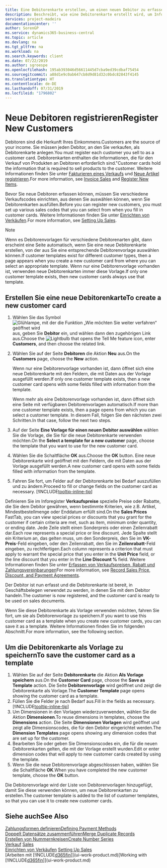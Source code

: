 ```yaml
---
title: Eine Debitorenkarte erstellen, um einen neuen Debitor zu erfassen | Microsoft Docs
description: Beschreibt, wie eine Debitorenkarte erstellt wird, um Informationen zu jedem neuen Debitor oder Clients zu erfassen, an die Sie verkaufen.
services: project-madeira
documentationcenter: ''
author: SorenGP
ms.service: dynamics365-business-central
ms.topic: article
ms.devlang: na
ms.tgt_pltfrm: na
ms.workload: na
ms.search.keywords: client
ms.date: 07/22/2019
ms.author: sgroespe
ms.openlocfilehash: 195ab393046d56611445d7cba9ed39cdbaf75454
ms.sourcegitcommit: a88d1e9c0ab647cb8d9d81d32c0bdc82843f4145
ms.translationtype: HT
ms.contentlocale: de-DE
ms.lasthandoff: 07/31/2019
ms.locfileid: "1796802"
---
```

# <a name="register-new-customers"></a><span data-ttu-id="4c2d9-103">Neue Debitoren registrieren</span><span class="sxs-lookup"><span data-stu-id="4c2d9-103">Register New Customers</span></span>
<span data-ttu-id="4c2d9-104">Debitoren sind die Herkunft Ihres Einkommens.</span><span class="sxs-lookup"><span data-stu-id="4c2d9-104">Customers are the source of your income.</span></span> <span data-ttu-id="4c2d9-105">Sie müssen jeden Debitor, an den Sie verkaufen, als Debitorenkarte anlegen.</span><span class="sxs-lookup"><span data-stu-id="4c2d9-105">You must register each customer you sell to as a customer card.</span></span> <span data-ttu-id="4c2d9-106">Debitorenkarten enthalten die Informationen, die für den Verkauf von Produkten an Debitoren erforderlich sind."</span><span class="sxs-lookup"><span data-stu-id="4c2d9-106">Customer cards hold the information that is required to sell products to the customer.</span></span> <span data-ttu-id="4c2d9-107">Weitere Informationen finden Sie unter [Fakturieren eines Verkaufs](sales-how-invoice-sales.md) und [Neue Artikel registrieren](inventory-how-register-new-items.md).</span><span class="sxs-lookup"><span data-stu-id="4c2d9-107">For more information, see [Invoice Sales](sales-how-invoice-sales.md) and [Register New Items](inventory-how-register-new-items.md).</span></span>  

<span data-ttu-id="4c2d9-108">Bevor Sie neue Debitoren erfassen können, müssen Sie verschiedene Verkaufscodes einrichten, aus denen Sie auswählen können, wenn Sie Debitorenkarten ausfüllen.</span><span class="sxs-lookup"><span data-stu-id="4c2d9-108">Before you can register new customers, you must set up various sales codes that you can select from when you fill in customer cards.</span></span> <span data-ttu-id="4c2d9-109">Weitere Informationen finden Sie unter [Einrichten von Verkäufen](sales-setup-sales.md).</span><span class="sxs-lookup"><span data-stu-id="4c2d9-109">For more information, see [Setting Up Sales](sales-setup-sales.md).</span></span>

> [!NOTE]  
>   <span data-ttu-id="4c2d9-110">Wenn es Debitorenvorlagen für verschiedene Debitorenarten gibt, dann erscheint eine Seite automatisch, wenn Sie eine neue Debitorenkarte erstellen, von der aus Sie eine entsprechende Debitorenvorlage auswählen können.</span><span class="sxs-lookup"><span data-stu-id="4c2d9-110">If customer templates exist for different customer types, then a page appears when you create a new customer card from where you can select an appropriate template.</span></span> <span data-ttu-id="4c2d9-111">Wenn nur eine Debitorenvorlage vorhanden ist, verwenden neue Debitorenkarten immer diese Vorlage.</span><span class="sxs-lookup"><span data-stu-id="4c2d9-111">If only one customer template exists, then new customer cards always use that template.</span></span>

## <a name="to-create-a-new-customer-card"></a><span data-ttu-id="4c2d9-112">Erstellen Sie eine neue Debitorenkarte</span><span class="sxs-lookup"><span data-stu-id="4c2d9-112">To create a new customer card</span></span>
1. <span data-ttu-id="4c2d9-113">Wählen Sie das Symbol ![Glühlampe, mit der die Funktion „Wie möchten Sie weiter verfahren“ geöffnet wird](media/ui-search/search_small.png "Wie möchten Sie weiter verfahren?") aus, geben Sie **Debitor** ein, und wählen dann den zugehörigen Link aus.</span><span class="sxs-lookup"><span data-stu-id="4c2d9-113">Choose the ![Lightbulb that opens the Tell Me feature](media/ui-search/search_small.png "Tell me what you want to do") icon, enter **Customers**, and then choose the related link.</span></span>  
2. <span data-ttu-id="4c2d9-114">Wählen Sie auf der Seite **Debitoren** die Aktion **Neu** aus.</span><span class="sxs-lookup"><span data-stu-id="4c2d9-114">On the **Customers** page, choose the **New** action.</span></span>

    <span data-ttu-id="4c2d9-115">Wenn nur eine Debitorenvorlage vorhanden ist, dann öffnet sich eine neue Debitorenkarte mit den Feldern, die mit Daten aus der Vorlage ausgefüllt werden.</span><span class="sxs-lookup"><span data-stu-id="4c2d9-115">If only one customer template exists, then a new customer card opens with some fields filled with information from the template.</span></span>

    <span data-ttu-id="4c2d9-116">Wenn mehr als eine Debitorenvorlage vorhanden ist, dann öffnet sich eine Seite mit verfügbaren Debitorenvorlagen automatisch.</span><span class="sxs-lookup"><span data-stu-id="4c2d9-116">If more than one customer template exists, then a page opens from which you can select a customer template.</span></span> <span data-ttu-id="4c2d9-117">In diesem Fall, folgen Sie den nächsten zwei Schritten.</span><span class="sxs-lookup"><span data-stu-id="4c2d9-117">In that case, follow the next two steps.</span></span>
3. <span data-ttu-id="4c2d9-118">Auf der Seite **Eine Vorlage für einen neuen Debitor auswählen** wählen Sie die Vorlage, die Sie für die neue Debitorenkarte verwenden möchten.</span><span class="sxs-lookup"><span data-stu-id="4c2d9-118">On the **Select a template for a new customer** page, choose the template that you want to use for the new customer card.</span></span>
4. <span data-ttu-id="4c2d9-119">Wählen Sie die Schaltfläche **OK** aus.</span><span class="sxs-lookup"><span data-stu-id="4c2d9-119">Choose the **OK** button.</span></span> <span data-ttu-id="4c2d9-120">Eine neue Debitorenkarte wird geöffnet mit den Feldern, die mit Daten aus der Vorlage ausgefüllt werden.</span><span class="sxs-lookup"><span data-stu-id="4c2d9-120">A new customer card opens with some fields filled with information from the template.</span></span>  
5. <span data-ttu-id="4c2d9-121">Fahren Sie fort, um Felder auf der Debitorenkarte bei Bedarf auszufüllen und zu ändern.</span><span class="sxs-lookup"><span data-stu-id="4c2d9-121">Proceed to fill or change fields on the customer card as necessary.</span></span> [!INCLUDE[tooltip-inline-tip](includes/tooltip-inline-tip_md.md)]

<span data-ttu-id="4c2d9-122">Definieren Sie im Inforegister **Verkaufspreise** spezielle Preise oder Rabatte, die Sie dem Debitor gewähren, wenn bestimmte Kriterien, wie z.B. Artikel, Mindestbestellmenge oder Enddatum erfüllt sind.</span><span class="sxs-lookup"><span data-stu-id="4c2d9-122">On the **Sales Prices** FastTab, you can view special prices or discounts that you grant for the customer if certain criteria are met, such as item, minimum order quantity, or ending date.</span></span> <span data-ttu-id="4c2d9-123">Jede Zeile stellt einen Sonderpreis oder einen Zeilenrabatt dar.</span><span class="sxs-lookup"><span data-stu-id="4c2d9-123">Each row represents a special price or line discount.</span></span> <span data-ttu-id="4c2d9-124">Jede Spalte stellt ein Kriterium an, das gelten muss, um den Sonderpreis, den Sie im **VK-Preis**-Feld eingeben, oder den Zeilenrabatt, den Sie im **Zeilenrabatt**-Feld eingeben, zu rechtfertigen.</span><span class="sxs-lookup"><span data-stu-id="4c2d9-124">Each column represents a criterion that must apply to warrant the special price that you enter in the **Unit Price** field, or the line discount that you enter in the **Line Discount %** field.</span></span> <span data-ttu-id="4c2d9-125">Weitere Informationen finden Sie unter [Erfassen von Verkaufspreisen, Rabatt und Zahlungsvereinbarungen](sales-how-record-sales-price-discount-payment-agreements.md)</span><span class="sxs-lookup"><span data-stu-id="4c2d9-125">For more information, see [Record Sales Price, Discount, and Payment Agreements](sales-how-record-sales-price-discount-payment-agreements.md).</span></span>

<span data-ttu-id="4c2d9-126">Der Debitor ist nun erfasst und die Debitorenkarte ist bereit, in Geschäftsbelegen verwendet zu werden, in denen Sie mit dem Debitor handeln.</span><span class="sxs-lookup"><span data-stu-id="4c2d9-126">The customer is now registered, and the customer card is ready to be used on sales documents.</span></span>

<span data-ttu-id="4c2d9-127">Wenn Sie diese Debitorenkarte als Vorlage verwenden möchten, fahren Sie fort, um sie als Debitorenvorlage zu speichern.</span><span class="sxs-lookup"><span data-stu-id="4c2d9-127">If you want to use this customer card as a template when you create new customer cards, you can save it as a template.</span></span> <span data-ttu-id="4c2d9-128">Weitere Informationen finden Sie im folgenden Abschnitt.</span><span class="sxs-lookup"><span data-stu-id="4c2d9-128">For more information, see the following section.</span></span>

## <a name="to-save-the-customer-card-as-a-template"></a><span data-ttu-id="4c2d9-129">Um die Debitorenkarte als Vorlage zu speichern</span><span class="sxs-lookup"><span data-stu-id="4c2d9-129">To save the customer card as a template</span></span>
1. <span data-ttu-id="4c2d9-130">Wählen Sie auf der Seite **Debitorenkarte** die Aktion **Als Vorlage speichern** aus.</span><span class="sxs-lookup"><span data-stu-id="4c2d9-130">On the **Customer Card** page, choose the **Save as Template** action.</span></span> <span data-ttu-id="4c2d9-131">Die Seite **Debitorenvorlage** wird geöffnet und zeigt die Debitorenkarte als Vorlage.</span><span class="sxs-lookup"><span data-stu-id="4c2d9-131">The **Customer Template** page opens showing the customer card as a template.</span></span>
2. <span data-ttu-id="4c2d9-132">Füllen Sie die Felder je nach Bedarf aus.</span><span class="sxs-lookup"><span data-stu-id="4c2d9-132">Fill in the fields as necessary.</span></span> [!INCLUDE[tooltip-inline-tip](includes/tooltip-inline-tip_md.md)]
3. <span data-ttu-id="4c2d9-133">Um Dimensionen in den Vorlagen wiederzuverwenden, wählen Sie die Aktion **Dimensionen**.</span><span class="sxs-lookup"><span data-stu-id="4c2d9-133">To reuse dimensions in templates, choose the **Dimensions** action.</span></span> <span data-ttu-id="4c2d9-134">Die Seite **Dimensionen Vorlagen** wird geöffnet und zeigt alle Dimensionscodes, die für den Debitor eingerichtet werden.</span><span class="sxs-lookup"><span data-stu-id="4c2d9-134">The **Dimension Templates** page opens showing any dimension codes that are set up for the customer.</span></span>
4. <span data-ttu-id="4c2d9-135">Bearbeiten Sie oder geben Sie Dimensionscodes ein, die für die neuen Debitorenkarten gelten, die mit der Vorlage erstellt wurden.</span><span class="sxs-lookup"><span data-stu-id="4c2d9-135">Edit or enter dimension codes that will apply to new customer cards created by using the template.</span></span>  
5. <span data-ttu-id="4c2d9-136">Wenn Sie die neue Debitorenvorlage abgeschlossen haben, wählen Sie die Schaltfläche **OK**.</span><span class="sxs-lookup"><span data-stu-id="4c2d9-136">When you have completed the new customer template, choose the **OK** button.</span></span>

<span data-ttu-id="4c2d9-137">Die Debitorenvorlage wird der Liste von Debitorenvorlagen hinzugefügt, damit Sie diese verwenden können, um neue Debitorenkarten zu erstellen.</span><span class="sxs-lookup"><span data-stu-id="4c2d9-137">The customer template is added to the list of customer templates, so that you can use it to create new customer cards.</span></span>

## <a name="see-also"></a><span data-ttu-id="4c2d9-138">Siehe auch</span><span class="sxs-lookup"><span data-stu-id="4c2d9-138">See Also</span></span>
[<span data-ttu-id="4c2d9-139">Zahlungsformen definieren</span><span class="sxs-lookup"><span data-stu-id="4c2d9-139">Defining Payment Methods</span></span>](finance-payment-methods.md)  
[<span data-ttu-id="4c2d9-140">Doppelt Datensätze zusammenführen</span><span class="sxs-lookup"><span data-stu-id="4c2d9-140">Merge Duplicate Records</span></span>](sales-how-merge-duplicate-records.md)  
[<span data-ttu-id="4c2d9-141">Erstellen von Nummernkreisen</span><span class="sxs-lookup"><span data-stu-id="4c2d9-141">Create Number Series</span></span>](ui-create-number-series.md)  
<span data-ttu-id="4c2d9-142">[Verkauf](sales-manage-sales.md)  </span><span class="sxs-lookup"><span data-stu-id="4c2d9-142">[Sales](sales-manage-sales.md)  </span></span>  
<span data-ttu-id="4c2d9-143">[Einrichten von Verkäufen](sales-setup-sales.md)  </span><span class="sxs-lookup"><span data-stu-id="4c2d9-143">[Setting Up Sales](sales-setup-sales.md)  </span></span>  
<span data-ttu-id="4c2d9-144">[Arbeiten mit [!INCLUDE[d365fin](includes/d365fin_md.md)]](ui-work-product.md)</span><span class="sxs-lookup"><span data-stu-id="4c2d9-144">[Working with [!INCLUDE[d365fin](includes/d365fin_md.md)]](ui-work-product.md)</span></span>
